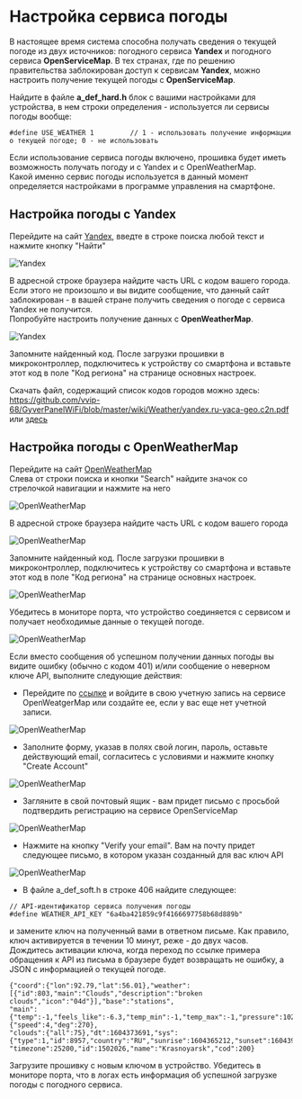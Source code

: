 # Настройка сервиса погоды
В настоящее время система способна получать сведения о текущей погоде из двух источников: погодного сервиса **Yandex** и погодного сервиса **OpenServiceMap**.
В тех странах, где по решению правительства заблокирован доступ к сервисам **Yandex**, можно настроить получение текущей погоды с **OpenServiceMap**.  

Найдите в файле **a_def_hard.h** блок с вашими настройками для устройства, в нем строки определения - используется ли сервисы погоды вообще:  
```
#define USE_WEATHER 1         // 1 - использовать получение информации о текущей погоде; 0 - не использовать 
```
Если использование сервиса погоды включено, прошивка будет иметь возможность получать погоду и с Yandex и с OpenWeatherMap.   
Какой именно сервис погоды используется в данный момент определяется настройками в программе управления на смартфоне.

## Настройка погоды с Yandex

Перейдите на сайт [Yandex](http://yandex.com/), введте в строке поиска любой текст и нажмите кнопку "Найти"  

![Yandex](https://github.com/vvip-68/GyverPanelWiFi/blob/master/wiki/Weather/001.png)

В адресной строке браузера найдите часть URL с кодом вашего города.  
Если этого не произошло и вы видите сообщение, что данный сайт заблокирован - в вашей стране получить сведения о погоде с сервиса Yandex не получится.  
Попробуйте настроить получение данных с **OpenWeatherMap**.  

![Yandex](https://github.com/vvip-68/GyverPanelWiFi/blob/master/wiki/Weather/002.png)

Запомните найденный код. После загрузки прошивки в микроконтроллер, подключитесь к устройству со смартфона и
вставьте этот код в поле "Код региона" на странице основных настроек.  

Скачать файл, содержащий список кодов городов можно здесь:  
https://github.com/vvip-68/GyverPanelWiFi/blob/master/wiki/Weather/yandex.ru-yaca-geo.c2n.pdf  
или [здесь](https://github.com/vvip-68/GyverPanelWiFi/blob/master/wiki/Weather/towns.xlsx)  

## Настройка погоды с OpenWeatherMap

Перейдите на сайт [OpenWeatherMap](http://openweathermap.org/)  
Слева от строки поиска и кнопки "Search" найдите значок со стрелочкой навигации и нажмите на него  

![OpenWeatherMap](https://github.com/vvip-68/GyverPanelWiFi/blob/master/wiki/Weather/004.png)

В адресной строке браузера найдите часть URL с кодом вашего города  

![OpenWeatherMap](https://github.com/vvip-68/GyverPanelWiFi/blob/master/wiki/Weather/005.png)

Запомните найденный код. После загрузки прошивки в микроконтроллер, подключитесь к устройству со смартфона и
вставьте этот код в поле "Код региона" на странице основных настроек.  

![OpenWeatherMap](https://github.com/vvip-68/GyverPanelWiFi/blob/master/wiki/Weather/006.png)

Убедитесь в мониторе порта, что устройство соединяется с сервисом и получает необходимые данные о текущей погоде.  

![OpenWeatherMap](https://github.com/vvip-68/GyverPanelWiFi/blob/master/wiki/Weather/007.png)

Если вместо сообщения об успешном получении данных погоды вы видите ошибку (обычно с кодом 401) и/или сообщение о неверном ключе API, выполните следующие действия:  

- Перейдите по [ссылке](https://home.openweathermap.org/users/sign_in) и войдите в свою учетную запись на cервисе OpenWeatgerMap или
создайте ее, если у вас еще нет учетной записи.  

![OpenWeatherMap](https://github.com/vvip-68/GyverPanelWiFi/blob/master/wiki/Weather/008.png)

- Заполните форму, указав в полях свой логин, пароль, оставьте действующий email, согласитесь с условиями и нажмите кнопку "Create Account"  

![OpenWeatherMap](https://github.com/vvip-68/GyverPanelWiFi/blob/master/wiki/Weather/009.png)

- Загляните в свой почтовый ящик - вам придет письмо с просьбой подтвердить регистрацию на сервисе OpenServiceMap  

![OpenWeatherMap](https://github.com/vvip-68/GyverPanelWiFi/blob/master/wiki/Weather/010.png)

- Нажмите на кнопку "Verify your email". Вам на почту придет следующее письмо, в котором указан созданный для вас ключ API  

![OpenWeatherMap](https://github.com/vvip-68/GyverPanelWiFi/blob/master/wiki/Weather/011.png)

- В файле a_def_soft.h в строке 406 найдите следующее:
```
// API-идентификатор сервиса получения погоды  
#define WEATHER_API_KEY "6a4ba421859c9f4166697758b68d889b"
```
и замените ключ на полученный вами в ответном письме. Как правило, ключ активируется в течении 10 минут, реже - до двух часов.  
Дождитесь активации ключа, когда переход по ссылке примера обращения к API из письма в браузере будет возвращать не ошибку, а
JSON с информацией о текущей погоде.  
```
{"coord":{"lon":92.79,"lat":56.01},"weather":[{"id":803,"main":"Clouds","description":"broken clouds","icon":"04d"}],"base":"stations",  
"main":{"temp":-1,"feels_like":-6.3,"temp_min":-1,"temp_max":-1,"pressure":1023,"humidity":80},"visibility":10000,"wind":{"speed":4,"deg":270},  
"clouds":{"all":75},"dt":1604373691,"sys":{"type":1,"id":8957,"country":"RU","sunrise":1604365212,"sunset":1604397872},  
"timezone":25200,"id":1502026,"name":"Krasnoyarsk","cod":200}
```
Загрузите прошивку с новым ключом в устройство. Убедитесь в мониторе порта, что в логах есть информация об успешной загрузке погоды с погодного сервиса.

